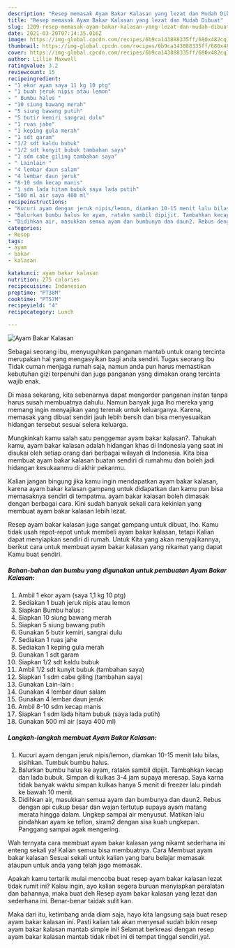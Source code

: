 ```yaml
---
description: "Resep memasak Ayam Bakar Kalasan yang lezat dan Mudah Dibuat"
title: "Resep memasak Ayam Bakar Kalasan yang lezat dan Mudah Dibuat"
slug: 1209-resep-memasak-ayam-bakar-kalasan-yang-lezat-dan-mudah-dibuat
date: 2021-03-20T07:14:35.016Z
image: https://img-global.cpcdn.com/recipes/6b9ca143888335ff/680x482cq70/ayam-bakar-kalasan-foto-resep-utama.jpg
thumbnail: https://img-global.cpcdn.com/recipes/6b9ca143888335ff/680x482cq70/ayam-bakar-kalasan-foto-resep-utama.jpg
cover: https://img-global.cpcdn.com/recipes/6b9ca143888335ff/680x482cq70/ayam-bakar-kalasan-foto-resep-utama.jpg
author: Lillie Maxwell
ratingvalue: 3.2
reviewcount: 15
recipeingredient:
- "1 ekor ayam saya 11 kg 10 ptg"
- "1 buah jeruk nipis atau lemon"
- " Bumbu halus "
- "10 siung bawang merah"
- "5 siung bawang putih"
- "5 butir kemiri sangrai dulu"
- "1 ruas jahe"
- "1 keping gula merah"
- "1 sdt garam"
- "1/2 sdt kaldu bubuk"
- "1/2 sdt kunyit bubuk tambahan saya"
- "1 sdm cabe giling tambahan saya"
- " Lainlain "
- "4 lembar daun salam"
- "4 lembar daun jeruk"
- "8-10 sdm kecap manis"
- "1 sdm lada hitam bubuk saya lada putih"
- "500 ml air saya 400 ml"
recipeinstructions:
- "Kucuri ayam dengan jeruk nipis/lemon, diamkan 10-15 menit lalu bilas, sisihkan. Tumbuk bumbu halus."
- "Balurkan bumbu halus ke ayam, ratakn sambil dipijit. Tambahkan kecap dan lada bubuk. Simpan di kulkas 3-4 jam supaya meresap. Saya karna tidak banyak waktu simpan kulkas hanya 5 menit di freezer lalu pindah ke bawah 10 menit."
- "Didihkan air, masukkan semua ayam dan bumbunya dan daun2. Rebus dengan api cukup besar dan wajan tertutup supaya ayam matang merata hingga dalam. Ungkep sampai air menyusut. Matikan lalu pindahkan ayam ke teflon, siram2 dengan sisa kuah ungkepan. Panggang sampai agak mengering."
categories:
- Resep
tags:
- ayam
- bakar
- kalasan

katakunci: ayam bakar kalasan 
nutrition: 275 calories
recipecuisine: Indonesian
preptime: "PT38M"
cooktime: "PT57M"
recipeyield: "4"
recipecategory: Lunch

---
```



![Ayam Bakar Kalasan](https://img-global.cpcdn.com/recipes/6b9ca143888335ff/680x482cq70/ayam-bakar-kalasan-foto-resep-utama.jpg)

Sebagai seorang ibu, menyuguhkan panganan mantab untuk orang tercinta merupakan hal yang mengasyikan bagi anda sendiri. Tugas seorang ibu Tidak cuman menjaga rumah saja, namun anda pun harus memastikan kebutuhan gizi terpenuhi dan juga panganan yang dimakan orang tercinta wajib enak.

Di masa  sekarang, kita sebenarnya dapat mengorder panganan instan tanpa harus susah membuatnya dahulu. Namun banyak juga lho mereka yang memang ingin menyajikan yang terenak untuk keluarganya. Karena, memasak yang dibuat sendiri jauh lebih bersih dan bisa menyesuaikan hidangan tersebut sesuai selera keluarga. 



Mungkinkah kamu salah satu penggemar ayam bakar kalasan?. Tahukah kamu, ayam bakar kalasan adalah hidangan khas di Indonesia yang saat ini disukai oleh setiap orang dari berbagai wilayah di Indonesia. Kita bisa membuat ayam bakar kalasan buatan sendiri di rumahmu dan boleh jadi hidangan kesukaanmu di akhir pekanmu.

Kalian jangan bingung jika kamu ingin mendapatkan ayam bakar kalasan, karena ayam bakar kalasan gampang untuk didapatkan dan kamu pun bisa memasaknya sendiri di tempatmu. ayam bakar kalasan boleh dimasak dengan berbagai cara. Kini sudah banyak sekali cara kekinian yang membuat ayam bakar kalasan lebih lezat.

Resep ayam bakar kalasan juga sangat gampang untuk dibuat, lho. Kamu tidak usah repot-repot untuk membeli ayam bakar kalasan, tetapi Kalian dapat menyiapkan sendiri di rumah. Untuk Kita yang akan menyajikannya, berikut cara untuk membuat ayam bakar kalasan yang nikamat yang dapat Kamu buat sendiri.

<!--inarticleads1-->

##### Bahan-bahan dan bumbu yang digunakan untuk pembuatan Ayam Bakar Kalasan:

1. Ambil 1 ekor ayam (saya 1,1 kg 10 ptg)
1. Sediakan 1 buah jeruk nipis atau lemon
1. Siapkan  Bumbu halus :
1. Siapkan 10 siung bawang merah
1. Siapkan 5 siung bawang putih
1. Gunakan 5 butir kemiri, sangrai dulu
1. Sediakan 1 ruas jahe
1. Sediakan 1 keping gula merah
1. Gunakan 1 sdt garam
1. Siapkan 1/2 sdt kaldu bubuk
1. Ambil 1/2 sdt kunyit bubuk (tambahan saya)
1. Siapkan 1 sdm cabe giling (tambahan saya)
1. Gunakan  Lain-lain :
1. Gunakan 4 lembar daun salam
1. Gunakan 4 lembar daun jeruk
1. Ambil 8-10 sdm kecap manis
1. Siapkan 1 sdm lada hitam bubuk (saya lada putih)
1. Gunakan 500 ml air (saya 400 ml)




<!--inarticleads2-->

##### Langkah-langkah membuat Ayam Bakar Kalasan:

1. Kucuri ayam dengan jeruk nipis/lemon, diamkan 10-15 menit lalu bilas, sisihkan. Tumbuk bumbu halus.
1. Balurkan bumbu halus ke ayam, ratakn sambil dipijit. Tambahkan kecap dan lada bubuk. Simpan di kulkas 3-4 jam supaya meresap. Saya karna tidak banyak waktu simpan kulkas hanya 5 menit di freezer lalu pindah ke bawah 10 menit.
1. Didihkan air, masukkan semua ayam dan bumbunya dan daun2. Rebus dengan api cukup besar dan wajan tertutup supaya ayam matang merata hingga dalam. Ungkep sampai air menyusut. Matikan lalu pindahkan ayam ke teflon, siram2 dengan sisa kuah ungkepan. Panggang sampai agak mengering.




Wah ternyata cara membuat ayam bakar kalasan yang nikamt sederhana ini enteng sekali ya! Kalian semua bisa membuatnya. Cara Membuat ayam bakar kalasan Sesuai sekali untuk kalian yang baru belajar memasak ataupun untuk anda yang telah jago memasak.

Apakah kamu tertarik mulai mencoba buat resep ayam bakar kalasan lezat tidak rumit ini? Kalau ingin, ayo kalian segera buruan menyiapkan peralatan dan bahannya, maka buat deh Resep ayam bakar kalasan yang lezat dan sederhana ini. Benar-benar taidak sulit kan. 

Maka dari itu, ketimbang anda diam saja, hayo kita langsung saja buat resep ayam bakar kalasan ini. Pasti kalian tak akan menyesal sudah bikin resep ayam bakar kalasan mantab simple ini! Selamat berkreasi dengan resep ayam bakar kalasan mantab tidak ribet ini di tempat tinggal sendiri,ya!.

